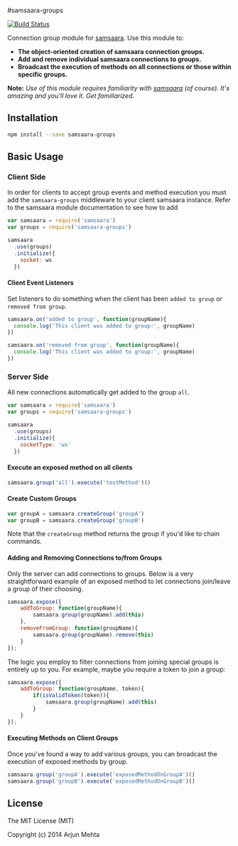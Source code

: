 #samsaara-groups

[![Build Status](https://travis-ci.org/arjunmehta/node-samsaara.svg?branch=master)](https://travis-ci.org/arjunmehta/node-samsaara)

Connection group module for [samsaara](https://www.github.com/arjunmehta/node-samsaara). Use this module to:

- **The object-oriented creation of samsaara connection groups.**
- **Add and remove individual samsaara connections to groups.**
- **Broadcast the execution of methods on all connections or those within specific groups.**

**Note:** *Use of this module requires familiarity with [samsaara](https://www.github.com/arjunmehta/node-samsaara) (of course). It's amazing and you'll love it. Get familiarized.*

## Installation

```bash
npm install --save samsaara-groups
```

## Basic Usage

### Client Side

In order for clients to accept group events and method execution you must add the `samsaara-groups` middleware to your client samsaara instance. Refer to the samsaara module documentation to see how to add

```javascript
var samsaara = require('samsaara')
var groups = require('samsaara-groups')

samsaara
  .use(groups)
  .initialize({
    socket: ws
  })
```

#### Client Event Listeners
Set listeners to do something when the client has been `added to group` or `removed from group`.

```javascript
samsaara.on('added to group', function(groupName){
  console.log('This client was added to group:', groupName)
})

samsaara.on('removed from group', function(groupName){
  console.log('This client was added to group:', groupName)
})
```


### Server Side
All new connections automatically get added to the group `all`.

```javascript
var samsaara = require('samsaara')
var groups = require('samsaara-groups')

samsaara
  .use(groups)
  .initialize({
    socketType: 'ws'
  })
```

#### Execute an exposed method on all clients
```javascript
samsaara.group('all').execute('testMethod')()
```

#### Create Custom Groups

```javascript
var groupA = samsaara.createGroup('groupA')
var groupB = samsaara.createGroup('groupB')
```

Note that the `createGroup` method returns the group if you'd like to chain commands.

#### Adding and Removing Connections to/from Groups
Only the server can add connections to groups. Below is a very straightforward example of an exposed method to let connections join/leave a group of their choosing.

```javascript
samsaara.expose({
    addToGroup: function(groupName){
        samsaara.group(groupName).add(this)
    },
    removeFromGroup: function(groupName){
        samsaara.group(groupName).remove(this)
    }
});
```

The logic you employ to filter connections from joining special groups is entirely up to you. For example, maybe you require a token to join a group:

```javascript
samsaara.expose({
    addToGroup: function(groupName, token){
        if(isValidToken(token)){
            samsaara.group(groupName).add(this)            
        }
    }
});
```

#### Executing Methods on Client Groups
Once you've found a way to add various groups, you can broadcast the execution of exposed methods by group.

```javascript
samsaara.group('groupA').execute('exposedMethodOnGroupA')()
samsaara.group('groupB').execute('exposedMethodOnGroupB')()
```


## License
The MIT License (MIT)

Copyright (c) 2014 Arjun Mehta